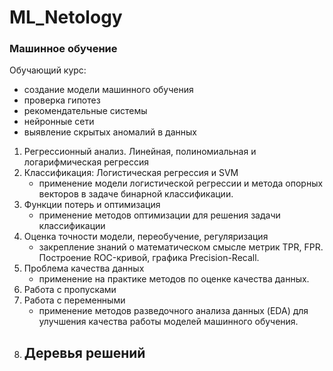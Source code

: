 # ML_Netology
### Машинное обучение

Обучающий курс:
* создание модели машинного обучения
* проверка гипотез
*  рекомендательные системы 
*  нейронные сети
*  выявление скрытых аномалий в данных

1. Регрессионный анализ. Линейная, полиномиальная и логарифмическая регрессия
2. Классификация: Логистическая регрессия и SVM
    - применение модели логистической регрессии и метода опорных векторов в задаче бинарной классификации.
3. Функции потерь и оптимизация
    - применение методов оптимизации для решения задачи классификации
4. Оценка точности модели, переобучение, регуляризация
    - закрепление знаний о математическом смысле метрик TPR, FPR. Построение ROC-кривой, графика Precision-Recall.
5. Проблема качества данных
    - применение на практике методов по оценке качества данных.
6. Работа с пропусками
7. Работа с переменными
    - применение методов разведочного анализа данных (EDA) для улучшения качества работы моделей машинного обучения.
8. Деревья решений
    - 

